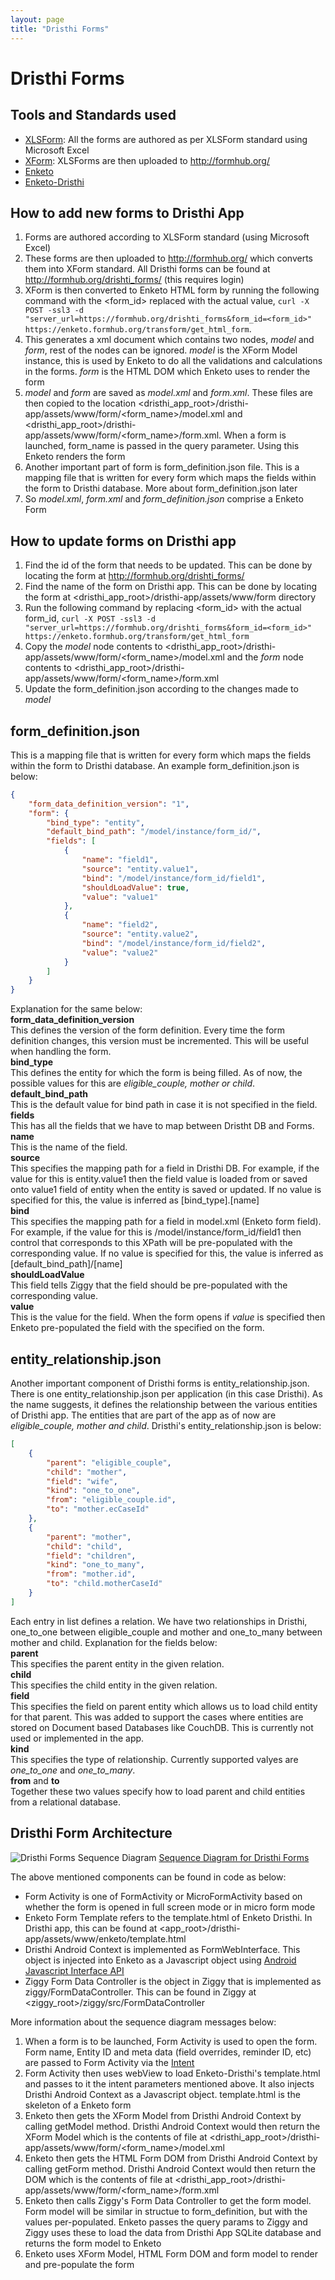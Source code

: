 ```yaml
---
layout: page
title: "Dristhi Forms"
---
```


# Dristhi Forms

## Tools and Standards used
* [XLSForm][1]: All the forms are authored as per XLSForm standard using Microsoft Excel
* [XForm][2]: XLSForms are then uploaded to http://formhub.org/
* [Enketo][3]
* [Enketo-Dristhi][4]

## How to add new forms to Dristhi App
1. Forms are authored according to XLSForm standard (using Microsoft Excel)
2. These forms are then uploaded to http://formhub.org/ which converts them into XForm standard. All Dristhi forms can be found at http://formhub.org/drishti_forms/ (this requires login)
3. XForm is then converted to Enketo HTML form by running the following command with the <form_id> replaced with the actual value, ``curl -X POST -ssl3 -d "server_url=https://formhub.org/drishti_forms&form_id=<form_id>" https://enketo.formhub.org/transform/get_html_form``.
4. This generates a xml document which contains two nodes, *model* and *form*, rest of the nodes can be ignored. *model* is the XForm Model instance, this is used by Enketo to do all the validations and calculations in the forms. *form* is the HTML DOM which Enketo uses to render the form
5. *model* and *form* are saved as *model.xml* and *form.xml*. These files are then copied to the location <dristhi_app_root>/dristhi-app/assets/www/form/<form_name>/model.xml and <dristhi_app_root>/dristhi-app/assets/www/form/<form_name>/form.xml. When a form is launched, form_name is passed in the query parameter. Using this Enketo renders the form
6. Another important part of form is form_definition.json file. This is a mapping file that is written for every form which maps the fields within the form to Dristhi database. More about form_definition.json later
7. So *model.xml*, *form.xml* and *form_definition.json* comprise a Enketo Form

## How to update forms on Dristhi app
1. Find the id of the form that needs to be updated. This can be done by locating the form at http://formhub.org/drishti_forms/
2. Find the name of the form on Dristhi app. This can be done by locating the form at <dristhi_app_root>/dristhi-app/assets/www/form directory
3. Run the following command by replacing <form_id> with the actual form_id, ``curl -X POST -ssl3 -d "server_url=https://formhub.org/drishti_forms&form_id=<form_id>" https://enketo.formhub.org/transform/get_html_form``
4. Copy the *model* node contents to <dristhi_app_root>/dristhi-app/assets/www/form/<form_name>/model.xml and the *form* node contents to <dristhi_app_root>/dristhi-app/assets/www/form/<form_name>/form.xml
5. Update the form_definition.json according to the changes made to *model*

## form_definition.json
This is a mapping file that is written for every form which maps the fields within the form to Dristhi database. An example form_definition.json is below:
``` json
{
    "form_data_definition_version": "1",
    "form": {
        "bind_type": "entity",
        "default_bind_path": "/model/instance/form_id/",
        "fields": [
            {
                "name": "field1",
                "source": "entity.value1",
                "bind": "/model/instance/form_id/field1",
                "shouldLoadValue": true,
                "value": "value1"
            },
            {
                "name": "field2",
                "source": "entity.value2",
                "bind": "/model/instance/form_id/field2",
                "value": "value2"
            }
        ]
    }
}
```
Explanation for the same below:  
**form_data_definition_version**  
This defines the version of the form definition. Every time the form definition changes, this version must be incremented. This will be useful when handling the form.  
**bind_type**  
This defines the entity for which the form is being filled. As of now, the possible values for this are *eligible_couple, mother or child*.  
**default_bind_path**  
This is the default value for bind path in case it is not specified in the field.  
**fields**  
This has all the fields that we have to map between Dristht DB and Forms.  
**name**  
This is the name of the field.  
**source**  
This specifies the mapping path for a field in Dristhi DB. For example, if the value for this is entity.value1 then the field value is loaded from or saved onto value1 field of entity when the entity is saved or updated. If no value is specified for this, the value is inferred as [bind_type].[name]  
**bind**  
This specifies the mapping path for a field in model.xml (Enketo form field). For example, if the value for this is /model/instance/form_id/field1 then control that corresponds to this XPath will be pre-populated with the corresponding value. If no value is specified for this, the value is inferred as [default_bind_path]/[name]  
**shouldLoadValue**  
This field tells Ziggy that the field should be pre-populated with the corresponding value.  
**value**  
This is the value for the field. When the form opens if *value* is specified then Enketo pre-populated the field with the specified on the form.  

## entity_relationship.json
Another important component of Dristhi forms is entity_relationship.json. There is one entity_relationship.json per application (in this case Dristhi). As the name suggests, it defines the relationship between the various entities of Dristhi app. The entities that are part of the app as of now are *eligible_couple, mother and child*. Dristhi's entity_relationship.json is below:
```json
[
    {
        "parent": "eligible_couple",
        "child": "mother",
        "field": "wife",
        "kind": "one_to_one",
        "from": "eligible_couple.id",
        "to": "mother.ecCaseId"
    },
    {
        "parent": "mother",
        "child": "child",
        "field": "children",
        "kind": "one_to_many",
        "from": "mother.id",
        "to": "child.motherCaseId"
    }
]
```
Each entry in list defines a relation. We have two relationships in Dristhi, one_to_one between eligible_couple and mother and one_to_many between mother and child.
Explanation for the fields below:  
**parent**  
This specifies the parent entity in the given relation.  
**child**  
This specifies the child entity in the given relation.  
**field**  
This specifies the field on parent entity which allows us to load child entity for that parent. This was added to support the cases where entities are stored on Document based Databases like CouchDB. This is currently not used or implemented in the app.  
**kind**  
This specifies the type of relationship. Currently supported valyes are *one_to_one* and *one_to_many*.  
**from** and **to**  
Together these two values specify how to load parent and child entities from a relational database.  

## Dristhi Form Architecture

![][forms_diagram]
[Sequence Diagram for Dristhi Forms][5]

The above mentioned components can be found in code as below:

* Form Activity is one of FormActivity or MicroFormActivity based on whether the form is opened in full screen mode or in micro form mode
* Enketo Form Template refers to the template.html of Enketo Dristhi. In Dristhi app, this can be found at <app_root>/dristhi-app/assets/www/enketo/template.html
* Dristhi Android Context is implemented as FormWebInterface. This object is injected into Enketo as a Javascript object using [Android Javascript Interface API][6]
* Ziggy Form Data Controller is the object in Ziggy that is implemented as ziggy/FormDataController. This can be found in Ziggy at <ziggy_root>/ziggy/src/FormDataController

More information about the sequence diagram messages below:

1. When a form is to be launched, Form Activity is used to open the form. Form name, Entity ID and meta data (field overrides, reminder ID, etc) are passed to Form Activity via the [Intent][7]
2. Form Activity then uses webView to load Enketo-Dristhi's template.html and passes to it the intent parameters mentioned above. It also injects Dristhi Android Context as a Javascript object. template.html is the skeleton of a Enketo form
3. Enketo then gets the XForm Model from Dristhi Android Context by calling getModel method. Dristhi Android Context would then return the XForm Model which is the contents of file at <dristhi_app_root>/dristhi-app/assets/www/form/<form_name>/model.xml
4. Enketo then gets the HTML Form DOM from Dristhi Android Context by calling getForm method. Dristhi Android Context would then return the DOM which is the contents of file at <dristhi_app_root>/dristhi-app/assets/www/form/<form_name>/form.xml
5. Enketo then calls Ziggy's Form Data Controller to get the form model. Form model will be similar in structue to form_definition, but with the values per-populated. Enketo passes the query params to Ziggy and Ziggy uses these to load the data from Dristhi App SQLite database and returns the form model to Enketo
6. Enketo uses XForm Model, HTML Form DOM and form model to render and pre-populate the form


[1]: http://opendatakit.org/help/form-design/xlsform/
[2]: https://en.wikipedia.org/wiki/XForms
[3]: https://enketo.org/
[4]: https://github.com/MartijnR/enketo-dristhi
[5]: {{root_url}}/images/custom/dristhi_app/forms.png
[6]: https://developer.android.com/guide/webapps/webview.html#UsingJavaScript
[7]: https://developer.android.com/reference/android/content/Intent.html
[forms_diagram]: {{root_url}}/images/custom/dristhi_app/forms.png "Dristhi Forms Sequence Diagram"